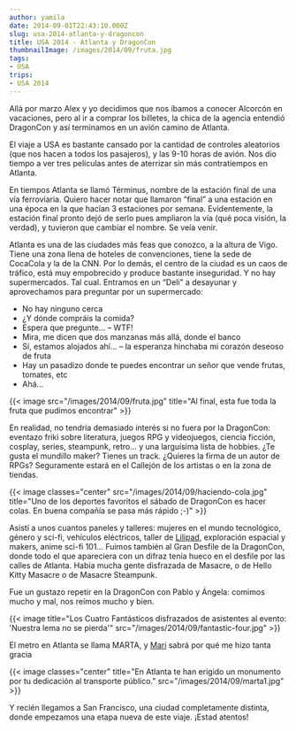 ```yaml
---
author: yamila
date: 2014-09-01T22:43:10.000Z
slug: usa-2014-atlanta-y-dragoncon
title: USA 2014 - Atlanta y DragonCon
thumbnailImage: /images/2014/09/fruta.jpg
tags:
- USA
trips:
- USA 2014
---
```



Allá por marzo Alex y yo decidimos que nos íbamos a conocer Alcorcón en vacaciones, pero al ir a comprar los billetes, la chica de la agencia entendió DragonCon y así terminamos en un avión camino de Atlanta.

El viaje a USA es bastante cansado por la cantidad de controles aleatorios (que nos hacen a todos los pasajeros), y las 9-10 horas de avión. Nos dio tiempo a ver tres películas antes de aterrizar sin más contratiempos en Atlanta.

En tiempos Atlanta se llamó Términus, nombre de la estación final de una vía ferroviaria. Quiero hacer notar que llamaron “final” a una estación en una época en la que hacían 3 estaciones por semana. Evidentemente, la estación final pronto dejó de serlo pues ampliaron la vía (qué poca visión, la verdad), y tuvieron que cambiar el nombre. Se veía venir.

Atlanta es una de las ciudades más feas que conozco, a la altura de Vigo. Tiene una zona llena de hoteles de convenciones, tiene la sede de CocaCola y la de la CNN. Por lo demás, el centro de la ciudad es un caos de tráfico, está muy empobrecido y produce bastante inseguridad. Y no hay supermercados. Tal cual. Entramos en un “Deli” a desayunar y aprovechamos para preguntar por un supermercado:

- No hay ninguno cerca
- ¿Y dónde compráis la comida?
- Espera que pregunte... – WTF!
- Mira, me dicen que dos manzanas más allá, donde el banco
- Sí, estamos alojados ahí... – la esperanza hinchaba mi corazón deseoso de fruta
- Hay un pasadizo donde te puedes encontrar un señor que vende frutas, tomates, etc
- Ahá...

{{< image src="/images/2014/09/fruta.jpg" title="Al final, esta fue toda la fruta que pudimos encontrar" >}}

En realidad, no tendría demasiado interés si no fuera por la DragonCon: eventazo friki sobre literatura, juegos RPG y videojuegos, ciencia ficción, cosplay, series, steampunk, retro… y una larguísima lista de hobbies. ¿Te gusta el mundillo maker? Tienes un track. ¿Quieres la firma de un autor de RPGs? Seguramente estará en el Callejón de los artistas o en la zona de tiendas.

{{< image classes="center" src="/images/2014/09/haciendo-cola.jpg" title="Uno de los deportes favoritos el sábado de DragonCon es hacer colas. En buena compañía se pasa más rápido ;-)" >}}

Asistí a unos cuantos paneles y talleres: mujeres en el mundo tecnológico, género y sci-fi, vehículos eléctricos, taller de [Lilipad](http://lilypadarduino.org/), exploración espacial y makers, anime sci-fi 101… Fuimos también al Gran Desfile de la DragonCon, donde todo el que apareciera con un difraz tenía hueco en el desfile por las calles de Atlanta. Había mucha gente disfrazada de Masacre, o de Hello Kitty Masacre o de Masacre Steampunk.

Fue un gustazo repetir en la DragonCon con Pablo y Ángela: comimos mucho y mal, nos reímos mucho y bien.

{{< image title="Los Cuatro Fantásticos disfrazados de asistentes al evento: 'Nuestra lema no se pierda'" src="/images/2014/09/fantastic-four.jpg" >}}

El metro en Atlanta se llama MARTA, y [Mari](https://twitter.com/marta_serrano) sabrá por qué me hizo tanta gracia

{{< image classes="center" title="En Atlanta te han erigido un monumento por tu dedicación al transporte público." src="/images/2014/09/marta1.jpg" >}}

Y recién llegamos a San Francisco, una ciudad completamente distinta, donde empezamos una etapa nueva de este viaje. ¡Estad atentos!
